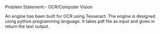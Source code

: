 Problem Statement:-  OCR/Computer Vision

An engine has been built for OCR using Tesseract.
The engine is designed using python programming language.
It takes pdf file as input and gives in return the text output.
